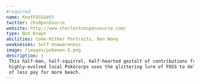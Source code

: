 ```yaml
---
#required
name: KnotFOSS&#95
twitter: chsOpenSource
website: http://www.charlestonopensource.com/
type: Not Known
abilities: Come-Hither Portraits, Ben Wong
weaknesses: Self-Unawareness
image: /images/pokemon-5.png
description: | 
 This half-man, half-squirrel, half-hearted gestalt of contributions from well-meaning, but poorly-executing 
 highly-evolved local Pokécorps uses the glittering lure of FOSS to deliver the confusingly disappointing gift 
 of less pay for more beach.
---
```

